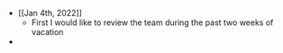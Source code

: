 - [[Jan 4th, 2022]]
	- First I would like to review the team during the past two weeks of vacation
-